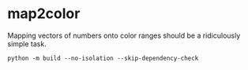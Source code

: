 # map2color 

Mapping vectors of numbers onto color ranges should be a ridiculously simple task. 

```{python}
python -m build --no-isolation --skip-dependency-check
```